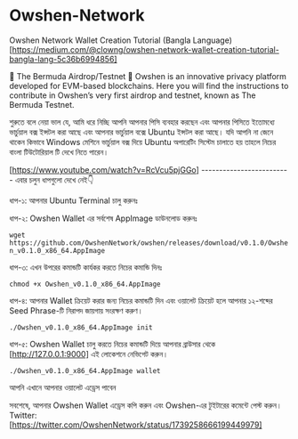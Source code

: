 # Owshen-Network
Owshen Network Wallet Creation Tutorial (Bangla Language) [https://medium.com/@clowng/owshen-network-wallet-creation-tutorial-bangla-lang-5c36b6994856]

🔺 The Bermuda Airdrop/Testnet 🔺
Owshen is an innovative privacy platform developed for EVM-based blockchains. Here you will find the instructions to contribute in Owshen’s very first airdrop and testnet, known as The Bermuda Testnet.

শুরুতে বলে নেয়া ভাল যে, আমি ধরে নিচ্ছি আপনি আপনার পিসি ব্যবহার করছেন এবং আপনার পিসিতে ইতোমধ্যে ভার্চুয়াল বক্স ইন্সটল করা আছে এবং আপনার ভার্চুয়াল বক্সে Ubuntu ইন্সটল করা আছে। যদি আপনি না জেনে থাকেন কিভাবে Windows মেশিনে ভার্চুয়াল বক্স দিয়ে Ubuntu অপারেটিং সিস্টেম চালাতে হয় তাহলে নিচের বাংলা টিউটোরিয়াল টি দেখে নিতে পারেন।

[https://www.youtube.com/watch?v=RcVcu5pjGGo]
        -------------------------
এবার চলুন ধাপগুলো দেখে নেই👇

ধাপ-১: আপনার Ubuntu Terminal চালু করুনঃ

ধাপ-২: Owshen Wallet এর সর্বশেষ AppImage ডাউনলোড করুনঃ

```wget https://github.com/OwshenNetwork/owshen/releases/download/v0.1.0/Owshen_v0.1.0_x86_64.AppImage```

ধাপ-৩: এখন উপরের কমান্ডটি কার্যকর করতে নিচের কমান্ডি দিনঃ

```chmod +x Owshen_v0.1.0_x86_64.AppImage```

ধাপ-৪: আপনার Wallet ক্রিয়েট করার জন্য নিচের কমান্ডটি দিন এবং ওয়ালেট ক্রিয়েট হলে আপনার ১২-শব্দের Seed Phrase-টি নিরাপদ জায়গায় সংরক্ষণ করুণ।

```./Owshen_v0.1.0_x86_64.AppImage init```

ধাপ-৫: Owshen Wallet চালু করতে নিচের কমান্ডটি দিয়ে আপনার ব্রাউসার থেকে [http://127.0.0.1:9000] এই লোকেশনে নেভিগেট করুন।

```./Owshen_v0.1.0_x86_64.AppImage wallet```

আপনি এখানে আপনার ওয়ালেট এড্রেস পাবেন

সবশেষে, আপনার Owshen Wallet এড্রেস কপি করুন এবং Owshen-এর টুইটারের কমেন্টে পেস্ট করুন।
Twitter: [https://twitter.com/OwshenNetwork/status/1739258666199449979]
